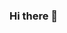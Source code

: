 ### Hi there 👋

<!--
**Agam3108/Agam3108** is a ✨ _special_ ✨ repository because its `README.md` (this file) appears on your GitHub profile.

Here are some ideas to get you started:

- 🔭 I’m currently working on full-stack web development.MERN stack
- 🌱 I’m currently learning JavaScript, React-JS and Python libraries like Panda, NumPy and Matpotlib
- 👯 I’m looking to collaborate on project work related to the domain of web development.
- 🤔 I’m looking for help with ...
- 💬 Ask me about any discussion around Cricket/politics/tech/finance
- 📫 How to reach me📧agamsrivastava3108@gmail.com 
- 😄 Pronouns: HE/HIM
- ⚡ Fun fact: Every day is a new beginning.
-->
